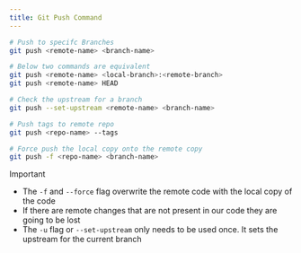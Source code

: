 ```yaml
---
title: Git Push Command
---
```


````bash
# Push to specifc Branches
git push <remote-name> <branch-name>

# Below two commands are equivalent
git push <remote-name> <local-branch>:<remote-branch>
git push <remote-name> HEAD

# Check the upstream for a branch
git push --set-upstream <remote-name> <branch-name>

# Push tags to remote repo
git push <repo-name> --tags

# Force push the local copy onto the remote copy
git push -f <repo-name> <branch-name>
````

 > [!important]
 > * The `-f` and `--force` flag overwrite the remote code with the local copy of the code
 > * If there are remote changes that are not present in our code they are going to be lost
 > * The `-u` flag or `--set-upstream` only needs to be used once. It sets the upstream for the current branch